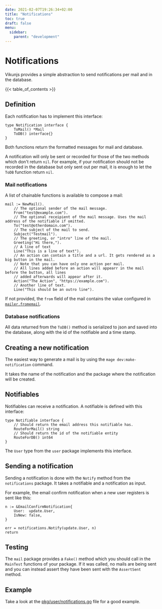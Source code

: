 ```yaml
---
date: 2021-02-07T19:26:34+02:00
title: "Notifications"
toc: true
draft: false
menu:
  sidebar:
    parent: "development"
---
```


# Notifications

Vikunjs provides a simple abstraction to send notifications per mail and in the database.

{{< table_of_contents >}}

## Definition

Each notification has to implement this interface:

```golang
type Notification interface {
    ToMail() *Mail
    ToDB() interface{}
}
```

Both functions return the formatted messages for mail and database.

A notification will only be sent or recorded for those of the two methods which don't return `nil`.
For example, if your notification should not be recorded in the database but only sent out per mail, it is enough to let the `ToDB` function return `nil`.

### Mail notifications

A list of chainable functions is available to compose a mail:

```golang
mail := NewMail(). 
    // The optional sender of the mail message.
    From("test@example.com").
	// The optional receipient of the mail message. Uses the mail address of the notifiable if omitted.
    To("test@otherdomain.com").
	// The subject of the mail to send.
    Subject("Testmail").
	// The greeting, or "intro" line of the mail.
    Greeting("Hi there,").
	// A line of text
    Line("This is a line of text").
	// An action can contain a title and a url. It gets rendered as a big button in the mail.
	// Note that you can have only one action per mail.
	// All lines added before an action will appearr in the mail before the button, all lines 
	// added afterwards will appear after it.
    Action("The Action", "https://example.com").
	// Another line of text.
    Line("This should be an outro line").
```

If not provided, the `from` field of the mail contains the value configured in [`mailer.fromemail`](https://vikunja.io/docs/config-options/#fromemail).

### Database notifications

All data returned from the `ToDB()` method is serialized to json and saved into the database, along with the id of the notifiable and a time stamp.

## Creating a new notification

The easiest way to generate a mail is by using the `mage dev:make-notification` command.

It takes the name of the notification and the package where the notification will be created.

## Notifiables

Notifiables can receive a notification.
A notifiable is defined with this interface:

```golang
type Notifiable interface {
    // Should return the email address this notifiable has.
    RouteForMail() string
    // Should return the id of the notifiable entity
    RouteForDB() int64
}
```

The `User` type from the `user` package implements this interface.

## Sending a notification

Sending a notification is done with the `Notify` method from the `notifications` package.
It takes a notifiable and a notification as input.

For example, the email confirm notification when a new user registers is sent like this:

```golang
n := &EmailConfirmNotification{
    User:  update.User,
    IsNew: false,
}

err = notifications.Notify(update.User, n)
return
```

## Testing

The `mail` package provides a `Fake()` method which you should call in the `MainTest` functions of your package.
If it was called, no mails are being sent and you can instead assert they have been sent with the `AssertSent` method.

## Example

Take a look at the [pkg/user/notifications.go](https://code.vikunja.io/api/src/branch/master/pkg/user/notifications.go) file for a good example.
